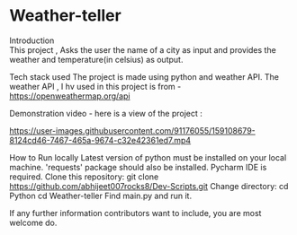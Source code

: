 # Weather-teller
Introduction  
This project , Asks the user the name of a city as input and provides the weather and temperature(in celsius) as output.

Tech stack used
The project is made using python and weather API.
The weather API , I hv used in this project is from - https://openweathermap.org/api

Demonstration video - here is a view of the project :

https://user-images.githubusercontent.com/91176055/159108679-8124cd46-7467-465a-9674-c32e42361ed7.mp4


How to Run locally
Latest version of python must be installed on your local machine.
'requests' package should also be installed.
Pycharm IDE is required.
Clone this repository:
git clone https://github.com/abhijeet007rocks8/Dev-Scripts.git
Change directory:
cd Python
cd Weather-teller
Find main.py and run it.



If any further information contributors want to include, you are most welcome do.




